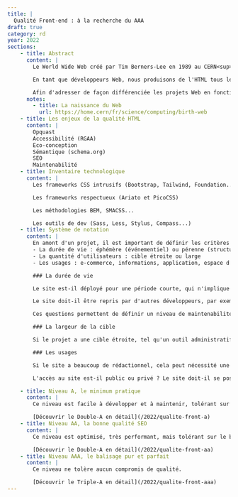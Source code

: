 ```yaml
---
title: |
  Qualité Front-end : à la recherche du AAA
draft: true
category: rd
year: 2022
sections:
    - title: Abstract
      content: |
        Le World Wide Web créé par Tim Berners-Lee en 1989 au CERN<sup><a href="#note-1">1</a></sup> s'appuie sur 3 technologies : URL, HTTP et HTML. Notre proposition se concentre sur cette troisième technologie, l'HTML, qui est toujours omniprésente et qui détermine la qualité de l'expérience Web.

        En tant que développeurs Web, nous produisons de l'HTML tous les jours. Nous avons à cœur de produire le meilleure code HTML possible, ce qui implique de définir ce qu'est un excellent code HTML. Pour cela, nous introduisons dans cet article la notion de *balisage pur et parfait* qui dessine un étalon de qualité en termes d'accessibilité, de sémantique, d'empreinte écologique, de performance et de minimisation du bruit. Nous ne prétendons pas produire un balisage pur et parfait, c'est un chantier qui devra être coopératif et évolutif. En revanche nous affirmons que le notion est nécessaire pour tendre vers un idéal, qui n'est aujourd'hui pas défini et pas consensuel.

        Afin d'adresser de façon différenciée les projets Web en fonction de leur nature (information / action / émotion) et de leurs usages (public / privé), nous proposons un classement en trois niveaux, inspiré du jeu vidéo. Le niveau *A* fixe un standard minimum acceptable, pertinent pour les usages privés de type back-office. Le niveau *AA*, ou *double-A*, fixe un standard correct pour la plupart des productions Web. Le niveau *AAA*, ou *triple-A*, fixe le standard d'excellence absolu, le *balisage pur et parfait*.
      notes:
        - title: La naissance du Web
          url: https://home.cern/fr/science/computing/birth-web
    - title: Les enjeux de la qualité HTML
      content: |
        Opquast
        Accessibilité (RGAA)
        Eco-conception
        Sémantique (schema.org)
        SEO
        Maintenabilité
    - title: Inventaire technologique
      content: |
        Les frameworks CSS intrusifs (Bootstrap, Tailwind, Foundation...)

        Les frameworks respectueux (Ariato et PicoCSS)

        Les méthodologies BEM, SMACSS...

        Les outils de dev (Sass, Less, Stylus, Compass...)
    - title: Système de notation
      content: |
        En amont d'un projet, il est important de définir les critères de complexité :
        - La durée de vie : éphémère (événementiel) ou pérenne (structurel)
        - La quantité d'utilisateurs : cible étroite ou large
        - Les usages : e-commerce, informations, application, espace d'administration...

        ### La durée de vie

        Le site est-il déployé pour une période courte, qui n'implique pas de maintenance ni d'évolution sur le long terme ou bien est-il déployé pour une longue période, et fera l'objet d'améliorations successives ?

        Le site doit-il être repris par d'autres développeurs, par exemple dans le cadre d'un projet en source ouverte (open-source) ?

        Ces questions permettent de définir un niveau de maintenabilité minimal à appliquer, et permet de définir si l'utilisation de librairie documentée et largement partagée par la communauté de développeurs web, tel que bootstrap, facilitera la passation et la reprise du code.

        ### La largeur de la cible

        Si le projet a une cible étroite, tel qu'un outil administratif particulier ou un site dédié à un secteur de niche, le choix de la note à viser peut se faire en fonction des autres critères de complexité mais devra toujours respecter les normes WCAG. Dans le cas d'un site très largement visité, il faudra favoriser un haut niveau de qualité front.

        ### Les usages

        Si le site a beaucoup de rédactionnel, cela peut nécessité une forte modularité des composants HTML, et tend à favoriser l'usage d'un design system précis ou une librairie (bootstrap) -- **à discuter**

        L'accès au site est-il public ou privé ? Le site doit-il se positionner sur les moteurs de recherches ?

    - title: Niveau A, le minimum pratique
      content: |
        Ce niveau est facile à développer et à maintenir, tolérant sur la performance et sur le bruit. Il est très adapté pour les back-offices, par exemple.

        [Découvrir le Double-A en détail](/2022/qualite-front-a)
    - title: Niveau AA, la bonne qualité SEO
      content: |
        Ce niveau est optimisé, très performant, mais tolérant sur le bruit HTML.

        [Découvrir le Double-A en détail](/2022/qualite-front-aa)
    - title: Niveau AAA, le balisage pur et parfait
      content: |
        Ce niveau ne tolère aucun compromis de qualité.

        [Découvrir le Triple-A en détail](/2022/qualite-front-aaa)
---
```

